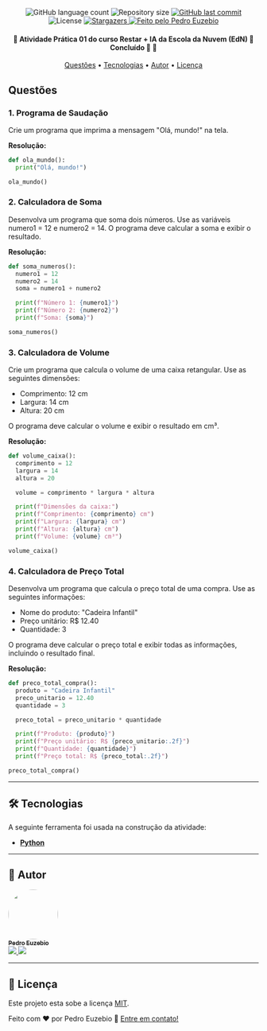 <p align="center">
  <img alt="GitHub language count" src="https://img.shields.io/github/languages/count/pedroeuzebiodev/atvdd-pratica-01-curso-restart-ia-edn?color=3b82f6" />

  <img alt="Repository size" src="https://img.shields.io/github/repo-size/pedroeuzebiodev/atvdd-pratica-01-curso-restart-ia-edn" />

  <a href="https://github.com/pedroeuzebiodev/atvdd-pratica-01-curso-restart-ia-edn/commits/master">
    <img alt="GitHub last commit" src="https://img.shields.io/github/last-commit/pedroeuzebiodev/atvdd-pratica-01-curso-restart-ia-edn" />
  </a>

   <img alt="License" src="https://img.shields.io/badge/license-MIT-brightgreen" />

   <a href="https://github.com/pedroeuzebiodev/atvdd-pratica-01-curso-restart-ia-edn/stargazers">
    <img alt="Stargazers" src="https://img.shields.io/github/stars/pedroeuzebiodev/atvdd-pratica-01-curso-restart-ia-edn?style=social" />
  </a>

  <a href="https://pedroeuzebiodev.github.io/atvdd-pratica-01-curso-restart-ia-edn">
    <img alt="Feito pelo Pedro Euzebio" src="https://img.shields.io/badge/feito%20por-Pedro%20Euzebio-3b82f6" />
  </a>
</p>

<h4 align="center">
 🚧  Atividade Prática 01 do curso Restar + IA da Escola da Nuvem (EdN) 🔗 Concluído 🚀 🚧
</h4>

<p align="center">
 <a href="#-sobre-o-projeto">Questões</a> •
 <a href="#-tecnologias">Tecnologias</a> •
 <a href="#-autor">Autor</a> •
 <a href="#user-content--licença">Licença</a>
</p>

## Questões

### 1. Programa de Saudação

Crie um programa que imprima a mensagem "Olá, mundo!" na tela.

**Resolução:**

```py
def ola_mundo():
  print("Olá, mundo!")

ola_mundo()
```

### 2. Calculadora de Soma

Desenvolva um programa que soma dois números. Use as variáveis numero1 = 12 e numero2 = 14. O programa deve calcular a soma e exibir o resultado.

**Resolução:**

```py
def soma_numeros():
  numero1 = 12
  numero2 = 14
  soma = numero1 + numero2

  print(f"Número 1: {numero1}")
  print(f"Número 2: {numero2}")
  print(f"Soma: {soma}")

soma_numeros()
```

### 3. Calculadora de Volume

Crie um programa que calcula o volume de uma caixa retangular. Use as seguintes dimensões:

- Comprimento: 12 cm
- Largura: 14 cm
- Altura: 20 cm

O programa deve calcular o volume e exibir o resultado em cm³.

**Resolução:**

```py
def volume_caixa():
  comprimento = 12
  largura = 14
  altura = 20

  volume = comprimento * largura * altura

  print(f"Dimensões da caixa:")
  print(f"Comprimento: {comprimento} cm")
  print(f"Largura: {largura} cm")
  print(f"Altura: {altura} cm")
  print(f"Volume: {volume} cm³")

volume_caixa()
```

### 4. Calculadora de Preço Total

Desenvolva um programa que calcula o preço total de uma compra. Use as seguintes informações:

- Nome do produto: "Cadeira Infantil"
- Preço unitário: R$ 12.40
- Quantidade: 3

O programa deve calcular o preço total e exibir todas as informações, incluindo o resultado final.

**Resolução:**

```py
def preco_total_compra():
  produto = "Cadeira Infantil"
  preco_unitario = 12.40
  quantidade = 3

  preco_total = preco_unitario * quantidade

  print(f"Produto: {produto}")
  print(f"Preço unitário: R$ {preco_unitario:.2f}")
  print(f"Quantidade: {quantidade}")
  print(f"Preço total: R$ {preco_total:.2f}")

preco_total_compra()
```

---

## 🛠 Tecnologias

A seguinte ferramenta foi usada na construção da atividade:

- **[Python](https://www.python.org)**

---

## 🦸 Autor

<a href="https://www.linkedin.com/in/pedroeuzebio">
  <img style="border-radius: 50%;" src="https://i.imgur.com/uieVTmO.png" width="100px;" alt="" />

  <br />

  <sub>
    <b>Pedro Euzebio</b>
  </sub>
</a>

<br>

<a href="mailto:pedroeuzebio.contato@gmail.com" class="contato">
  <img src="https://img.shields.io/badge/Gmail-D14836?style=plastic&logo=gmail&logoColor=white" />
</a>

<a href="https://www.linkedin.com/in/pedroeuzebio" class="contato">
  <img src="https://img.shields.io/badge/linkedin-%230077B5.svg?style=plastic&logo=linkedin&logoColor=white" />
</a>

---

## 📝 Licença

Este projeto esta sobe a licença [MIT](./LICENSE).

Feito com ❤️ por Pedro Euzebio 👋 [Entre em contato!](https://www.linkedin.com/in/pedroeuzebio)
